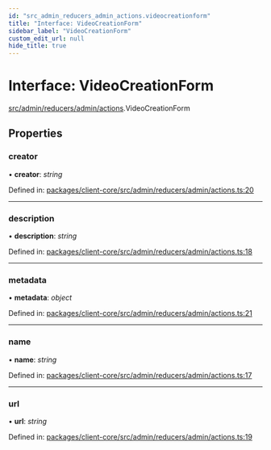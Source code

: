 ```yaml
---
id: "src_admin_reducers_admin_actions.videocreationform"
title: "Interface: VideoCreationForm"
sidebar_label: "VideoCreationForm"
custom_edit_url: null
hide_title: true
---
```


# Interface: VideoCreationForm

[src/admin/reducers/admin/actions](../modules/src_admin_reducers_admin_actions.md).VideoCreationForm

## Properties

### creator

• **creator**: *string*

Defined in: [packages/client-core/src/admin/reducers/admin/actions.ts:20](https://github.com/xr3ngine/xr3ngine/blob/716a06460/packages/client-core/src/admin/reducers/admin/actions.ts#L20)

___

### description

• **description**: *string*

Defined in: [packages/client-core/src/admin/reducers/admin/actions.ts:18](https://github.com/xr3ngine/xr3ngine/blob/716a06460/packages/client-core/src/admin/reducers/admin/actions.ts#L18)

___

### metadata

• **metadata**: *object*

Defined in: [packages/client-core/src/admin/reducers/admin/actions.ts:21](https://github.com/xr3ngine/xr3ngine/blob/716a06460/packages/client-core/src/admin/reducers/admin/actions.ts#L21)

___

### name

• **name**: *string*

Defined in: [packages/client-core/src/admin/reducers/admin/actions.ts:17](https://github.com/xr3ngine/xr3ngine/blob/716a06460/packages/client-core/src/admin/reducers/admin/actions.ts#L17)

___

### url

• **url**: *string*

Defined in: [packages/client-core/src/admin/reducers/admin/actions.ts:19](https://github.com/xr3ngine/xr3ngine/blob/716a06460/packages/client-core/src/admin/reducers/admin/actions.ts#L19)
